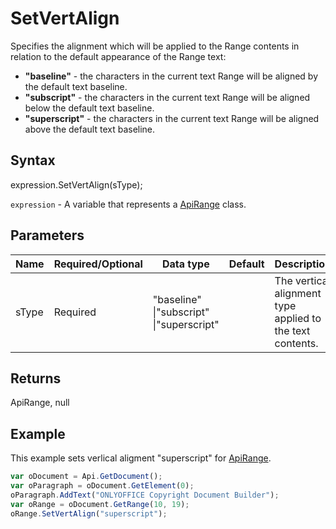 # SetVertAlign

Specifies the alignment which will be applied to the Range contents in relation to the default appearance of the Range text:* **"baseline"** - the characters in the current text Range will be aligned by the default text baseline.* **"subscript"** - the characters in the current text Range will be aligned below the default text baseline.* **"superscript"** - the characters in the current text Range will be aligned above the default text baseline.

## Syntax

expression.SetVertAlign(sType);

`expression` - A variable that represents a [ApiRange](../ApiRange.md) class.

## Parameters

| **Name** | **Required/Optional** | **Data type** | **Default** | **Description** |
| ------------- | ------------- | ------------- | ------------- | ------------- |
| sType | Required | "baseline" &#124;"subscript" &#124;"superscript" |  | The vertical alignment type applied to the text contents. |

## Returns

ApiRange, null

## Example

This example sets verlical aligment "superscript" for [ApiRange](../ApiRange.md).

```javascript
var oDocument = Api.GetDocument();
var oParagraph = oDocument.GetElement(0);
oParagraph.AddText("ONLYOFFICE Copyright Document Builder");
var oRange = oDocument.GetRange(10, 19);
oRange.SetVertAlign("superscript");
```
